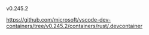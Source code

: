 v0.245.2

https://github.com/microsoft/vscode-dev-containers/tree/v0.245.2/containers/rust/.devcontainer